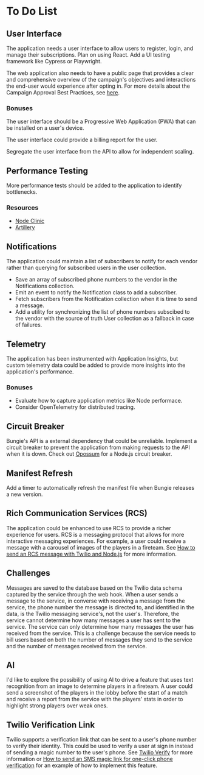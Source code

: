 # To Do List

## User Interface

The application needs a user interface to allow users to register, login, and manage their subscriptions. Plan on using React. Add a UI testing framework like Cypress or Playwright.

The web application also needs to have a public page that provides a clear and comprehensive overview of the campaign's objectives and interactions the end-user would experience after opting in. For more details about the Campaign Approval Best Practices, see [here](https://support.twilio.com/hc/en-us/articles/11847054539547-A2P-10DLC-Campaign-Approval-Best-Practices).

### Bonuses

The user interface should be a Progressive Web Application (PWA) that can be installed on a user's device.

The user interface could provide a billing report for the user.

Segregate the user interface from the API to allow for independent scaling.

## Performance Testing

More performance tests should be added to the application to identify bottlenecks.

### Resources
- [Node Clinic](https://github.com/nearform/node-clinic)
- [Artillery](https://www.artillery.io)

## Notifications

The application could maintain a list of subscribers to notify for each vendor rather than querying for subscribed users in the user collection.
- Save an array of subscribed phone numbers to the vendor in the Notifications collection.
- Emit an event to notify the Notification class to add a subscriber.
- Fetch subscribers from the Notification collection when it is time to send a message.
- Add a utility for synchronizing the list of phone numbers subscibed to the vendor with the source of truth User collection as a fallback in case of failures.

## Telemetry

The application has been instrumented with Application Insights, but custom telemetry data could be added to provide more insights into the application's performance.

### Bonuses

- Evaluate how to capture application metrics like Node performace.
- Consider OpenTelemetry for distributed tracing.

## Circuit Breaker

Bungie's API is a external dependency that could be unreliable. Implement a circuit breaker to prevent the application from making requests to the API when it is down. Check out [Opossum](https://github.com/nodeshift/opossum) for a Node.js circuit breaker.

## Manifest Refresh

Add a timer to automatically refresh the manifest file when Bungie releases a new version.

## Rich Communication Services (RCS)

The application could be enhanced to use RCS to provide a richer experience for users. RCS is a messaging protocol that allows for more interactive messaging experiences. For example, a user could receive a message with a carousel of images of the players in a fireteam. See [How to send an RCS message with Twilio and Node.js](https://www.twilio.com/en-us/blog/getting-started-with-rcs-node) for more information.

## Challenges

Messages are saved to the database based on the Twilio data schema captured by the service through the web hook. When a user sends a message to the service, in converse with receiving a message from the service, the phone number the message is directed to, and identified in the data, is the Twilio messaging service's, not the user's. Therefore, the service cannot determine how many messages a user has sent to the service. The service can only determine how many messages the user has received from the service. This is a challenge because the service needs to bill users based on both the number of messages they send to the service and the number of messages received from the service.

## AI

I'd like to explore the possibility of using AI to drive a feature that uses text recognition from an image to determine players in a fireteam. A user could send a screenshot of the players in the lobby before the start of a match and receive a report from the service with the players' stats in order to highlight strong players over weak ones.

## Twilio Verification Link

Twilio supports a verification link that can be sent to a user's phone number to verify their identity. This could be used to verify a user at sign in instead of sending a magic number to the user's phone. See [Twilio Verify](https://www.twilio.com/docs/verify) for more information or [How to send an SMS magic link for one-click phone verification](https://www.twilio.com/en-us/blog/sms-magic-link-verification) for an example of how to implement this feature.
